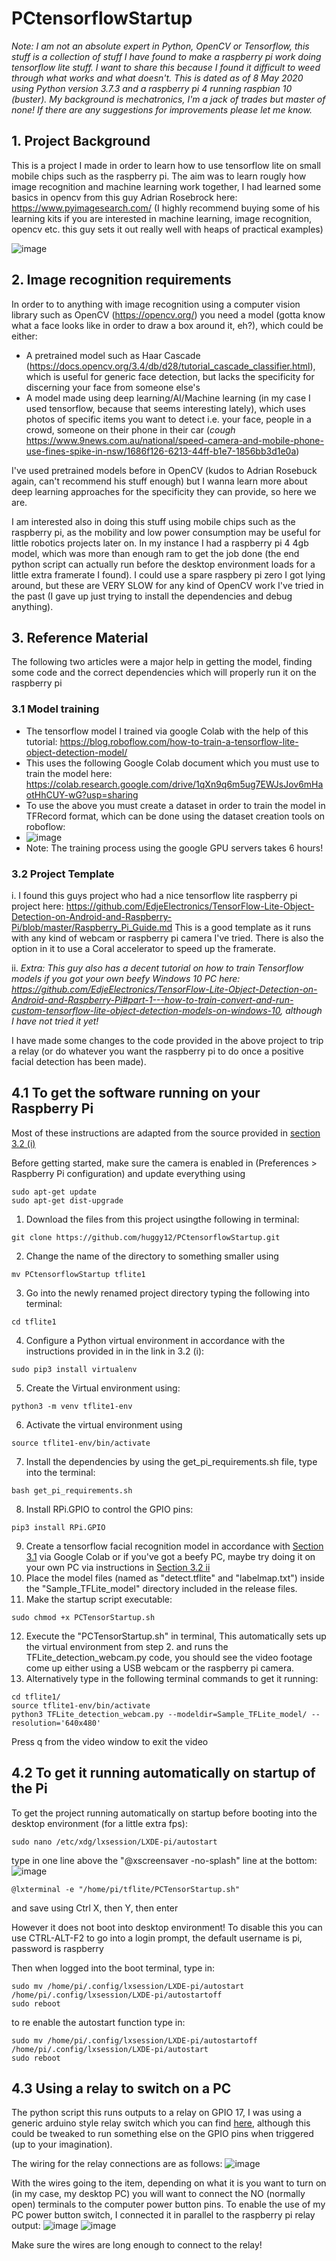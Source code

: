 # PCtensorflowStartup

*Note: I am not an absolute expert in Python, OpenCV or Tensorflow, this stuff is a collection of stuff I have found to make a raspberry pi work doing tensorflow lite stuff. I want to share this because I found it difficult to weed through what works and what doesn't. This is dated as of 8 May 2020 using Python version 3.7.3 and a raspberry pi 4 running raspbian 10 (buster). My background is mechatronics, I'm a jack of trades but master of none! If there are any suggestions for improvements please let me know.*

## 1. Project Background

This is a project I made in order to learn how to use tensorflow lite on small mobile chips such as the raspberry pi. The aim was to learn rougly how image recognition and machine learning work together, I had learned some basics in opencv from this guy Adrian Rosebrock here: https://www.pyimagesearch.com/ (I highly recommend buying some of his learning kits if you are interested in machine learning, image recognition, opencv etc. this guy sets it out really well with heaps of practical examples)

![image](https://user-images.githubusercontent.com/50968156/117795166-44405180-b291-11eb-9f83-6ce0bb8aa7fd.png)


## 2. Image recognition requirements

In order to to anything with image recognition using a computer vision library such as OpenCV (https://opencv.org/) you need a model (gotta know what a face looks like in order to draw a box around it, eh?), which could be either:
  - A pretrained model such as Haar Cascade (https://docs.opencv.org/3.4/db/d28/tutorial_cascade_classifier.html), which is useful for generic face detection, but lacks                                              the specificity for discerning your face from someone else's
  - A model made using deep learning/AI/Machine learning (in my case I used tensorflow, because that seems interesting lately), which uses photos of specific items you want to detect i.e. your face, people in a crowd, someone on their phone in their car (*cough* https://www.9news.com.au/national/speed-camera-and-mobile-phone-use-fines-spike-in-nsw/1686f126-6213-44ff-b1e7-1856bb3d1e0a)

I've used pretrained models before in OpenCV (kudos to Adrian Rosebuck again, can't recommend his stuff enough) but I wanna learn more about deep learning approaches for the specificity they can provide, so here we are.

I am interested also in doing this stuff using mobile chips such as the raspberry pi, as the mobility and low power consumption may be useful for little robotics projects later on. In my instance I had a raspberry pi 4 4gb model, which was more than enough ram to get the job done (the end python script can actually run before the desktop environment loads for a little extra framerate I found). I could use a spare raspbery pi zero I got lying around, but these are VERY SLOW for any kind of OpenCV work I've tried in the past (I gave up just trying to install the dependencies and debug anything).

## 3. Reference Material
The following two articles were a major help in getting the model, finding some code and the correct dependencies which will properly run it on the raspberry pi

### 3.1 Model training
 - The tensorflow model I trained via google Colab with the help of this tutorial: https://blog.roboflow.com/how-to-train-a-tensorflow-lite-object-detection-model/
  - This uses the following Google Colab document which you must use to train the model here: https://colab.research.google.com/drive/1qXn9q6m5ug7EWJsJov6mHaotHhCUY-wG?usp=sharing
  - To use the above you must create a dataset in order to train the model in TFRecord format, which can be done using the dataset creation tools on roboflow:
  - ![image](https://user-images.githubusercontent.com/50968156/117539709-313e3f00-b04f-11eb-96b9-faed81e92415.png)
  - Note: The training process using the google GPU servers takes 6 hours! 

### 3.2 Project Template
i. I found this guys project who had a nice tensorflow lite raspberry pi project here: https://github.com/EdjeElectronics/TensorFlow-Lite-Object-Detection-on-Android-and-Raspberry-Pi/blob/master/Raspberry_Pi_Guide.md
 This is a good template as it runs with any kind of webcam or raspberry pi camera I've tried. There is also the option in it to use a Coral accelerator to speed up the framerate.
 
ii. *Extra: This guy also has a decent tutorial on how to train Tensorflow models if you got your own beefy Windows 10 PC here: https://github.com/EdjeElectronics/TensorFlow-Lite-Object-Detection-on-Android-and-Raspberry-Pi#part-1---how-to-train-convert-and-run-custom-tensorflow-lite-object-detection-models-on-windows-10, although I have not tried it yet!*

I have made some changes to the code provided in the above project to trip a relay (or do whatever you want the raspberry pi to do once a positive facial detection has been made).

## 4.1 To get the software running on your Raspberry Pi

Most of these instructions are adapted from the source provided in [section 3.2 (i)](https://github.com/huggy12/PCtensorflowStartup/blob/main/README.md#32-project-template)

Before getting started, make sure the camera is enabled in (Preferences > Raspberry Pi configuration) and update everything using 
```
sudo apt-get update
sudo apt-get dist-upgrade
```
1. Download the files from this project usingthe following in terminal:
```
git clone https://github.com/huggy12/PCtensorflowStartup.git
```
2. Change the name of the directory to something smaller using
```
mv PCtensorflowStartup tflite1
```
3. Go into the newly renamed project directory typing the following into terminal:
```
cd tflite1
```
4. Configure a Python virtual environment in accordance with the instructions provided in in the link in 3.2 (i):
```
sudo pip3 install virtualenv
```
5. Create the Virtual environment using:
```
python3 -m venv tflite1-env
```
6. Activate the virtual environment using 
```
source tflite1-env/bin/activate
```
7. Install the dependencies by using the get_pi_requirements.sh file, type into the terminal:
```
bash get_pi_requirements.sh
```
8. Install RPi.GPIO to control the GPIO pins:
```
pip3 install RPi.GPIO
```
9. Create a tensorflow facial recognition model in accordance with [Section 3.1](https://github.com/huggy12/PCtensorflowStartup/blob/main/README.md#31-model-training) via Google Colab or if you've got a beefy PC, maybe try doing it on your own PC via instructions in [Section 3.2 ii](https://github.com/huggy12/PCtensorflowStartup/blob/main/README.md#32-project-template)
10. Place the model files (named as "detect.tflite" and "labelmap.txt") inside the "Sample_TFLite_model" directory included in the release files.
11. Make the startup script executable:
```
sudo chmod +x PCTensorStartup.sh
```
12. Execute the "PCTensorStartup.sh" in terminal, This automatically sets up the virtual environment from step 2. and runs the TFLite_detection_webcam.py code, you should see the video footage come up either using a USB webcam or the raspberry pi camera.
13. Alternatively type in the following terminal commands to get it running:
```
cd tflite1/
source tflite1-env/bin/activate
python3 TFLite_detection_webcam.py --modeldir=Sample_TFLite_model/ --resolution='640x480'
```

Press q from the video window to exit the video


## 4.2 To get it running automatically on startup of the Pi

To get the project running automatically on startup before booting into the desktop environment (for a little extra fps):
```
sudo nano /etc/xdg/lxsession/LXDE-pi/autostart
```
type in one line above the "@xscreensaver -no-splash" line at the bottom:
![image](https://user-images.githubusercontent.com/50968156/117806419-ae5ef380-b29d-11eb-9a7c-fd02c35d5f47.png)
```
@lxterminal -e "/home/pi/tflite/PCTensorStartup.sh"
```
and save using Ctrl X, then Y, then enter

However it does not boot into desktop environment!
To disable this you can use CTRL-ALT-F2 to go into a login prompt, the default username is pi, password is raspberry

Then when logged into the boot terminal, type in:
```
sudo mv /home/pi/.config/lxsession/LXDE-pi/autostart /home/pi/.config/lxsession/LXDE-pi/autostartoff
sudo reboot
```
to re enable the autostart function type in:
```
sudo mv /home/pi/.config/lxsession/LXDE-pi/autostartoff /home/pi/.config/lxsession/LXDE-pi/autostart
sudo reboot
```
## 4.3 Using a relay to switch on a PC

The python script this runs outputs to a relay on GPIO 17, I was using a generic arduino style relay switch which you can find [here](https://www.aliexpress.com/item/32797029405.html?albpd=en32797029405&acnt=708-803-3821&aff_platform=aaf&albpg=489474619664&netw=u&albcp=11482541945&sk=UneMJZVf&trgt=489474619664&terminal_id=badffc2294d34a41a2128327185e9f24&tmLog=new_Detail&needSmbHouyi=false&albbt=Google_7_shopping&src=google&crea=en32797029405&aff_fcid=0c1bdf1cc5ca48e6b18d467fcf6552b6-1620727279997-08307-UneMJZVf&gclid=CjwKCAjw1uiEBhBzEiwAO9B_HXfmOg-cX1Jcih_FQSEMN-_TZpbumsAci1OLcFhIdmLIy73Q-VC5bRoCtQYQAvD_BwE&albag=112620152352&aff_fsk=UneMJZVf&albch=shopping&albagn=888888&isSmbAutoCall=false&aff_trace_key=0c1bdf1cc5ca48e6b18d467fcf6552b6-1620727279997-08307-UneMJZVf&device=c&gclsrc=aw.ds), although this could be tweaked to run something else on the GPIO pins when triggered (up to your imagination).

The wiring for the relay connections are as follows:
![image](https://user-images.githubusercontent.com/50968156/117796825-c4b38200-b292-11eb-832e-0879788552c3.png)

With the wires going to the item, depending on what it is you want to turn on (in my case, my desktop PC) you will want to connect the NO (normally open) terminals to the computer power button pins. To enable the use of my PC power button switch, I connected it in parallel to the raspberry pi relay output:
![image](https://user-images.githubusercontent.com/50968156/117799225-37bdf800-b295-11eb-99cd-6290bae357ec.png)
![image](https://user-images.githubusercontent.com/50968156/117799300-4dcbb880-b295-11eb-9d3d-dbb4f2b2d47f.png)

Make sure the wires are long enough to connect to the relay!


